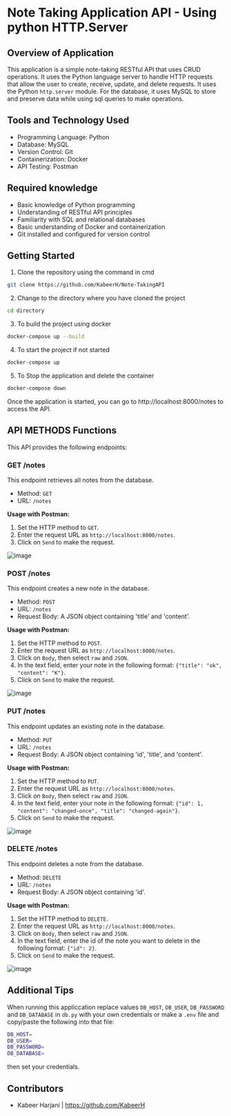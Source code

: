 # Note Taking Application API - Using python HTTP.Server

## Overview of Application

This application is a simple note-taking RESTful API that uses CRUD operations. It uses the Python language server to handle HTTP requests that allow the user to create, receive, update, and delete requests. It uses the Python `http.server` module. For the database, it uses MySQL to store and preserve data while using sql queries to make operations.

## Tools and Technology Used
- Programming Language: Python 
- Database: MySQL 
- Version Control: Git 
- Containerization: Docker 
- API Testing: Postman 

## Required knowledge
- Basic knowledge of Python programming 
- Understanding of RESTful API principles 
- Familiarity with SQL and relational databases 
- Basic understanding of Docker and containerization 
- Git installed and configured for version control

## Getting Started

1. Clone the repository using the command in cmd
```bash
git clone https://github.com/KabeerH/Note-TakingAPI
```
2. Change to the directory where you have cloned the project
```bash
cd directory
```
3. To build the project using docker
```bash 
docker-compose up --build
```
4. To start the project if not started
```bash 
docker-compose up 
```
5. To Stop the application and delete the container
```bash
docker-compose down
```

Once the application is started, you can go to http://localhost:8000/notes to access the API.

## API METHODS Functions

This API provides the following endpoints:

### GET /notes

This endpoint retrieves all notes from the database.

- Method: `GET`
- URL: `/notes`

**Usage with Postman:**
1. Set the HTTP method to `GET`.
2. Enter the request URL as `http://localhost:8000/notes`.
3. Click on `Send` to make the request.

![image](https://github.com/KabeerH/Note-TakingAPI/assets/122492914/fde7e632-b1c7-449a-9503-56dd3b29ef9b)


### POST /notes

This endpoint creates a new note in the database.

- Method: `POST`
- URL: `/notes`
- Request Body: A JSON object containing 'title' and 'content'.

**Usage with Postman:**
1. Set the HTTP method to `POST`.
2. Enter the request URL as `http://localhost:8000/notes`.
3. Click on `Body`, then select `raw` and `JSON`.
4. In the text field, enter your note in the following format: `{"title": "ok", "content": "K"}`.
5. Click on `Send` to make the request.

![image](https://github.com/KabeerH/Note-TakingAPI/assets/122492914/c124805a-34ee-42be-8960-01dc721104d1)


### PUT /notes

This endpoint updates an existing note in the database.

- Method: `PUT`
- URL: `/notes`
- Request Body: A JSON object containing 'id', 'title', and 'content'.

**Usage with Postman:**
1. Set the HTTP method to `PUT`.
2. Enter the request URL as `http://localhost:8000/notes`.
3. Click on `Body`, then select `raw` and `JSON`.
4. In the text field, enter your note in the following format: `{"id": 1, "content": "changed-once", "title": "changed-again"}`.
5. Click on `Send` to make the request.

![image](https://github.com/KabeerH/Note-TakingAPI/assets/122492914/0b0ca131-1b77-411a-b992-00c7acbdf232)


### DELETE /notes

This endpoint deletes a note from the database.

- Method: `DELETE`
- URL: `/notes`
- Request Body: A JSON object containing 'id'.

**Usage with Postman:**
1. Set the HTTP method to `DELETE`.
2. Enter the request URL as `http://localhost:8000/notes`.
3. Click on `Body`, then select `raw` and `JSON`.
4. In the text field, enter the id of the note you want to delete in the following format: `{"id": 2}`.
5. Click on `Send` to make the request.

![image](https://github.com/KabeerH/Note-TakingAPI/assets/122492914/a687b430-bf37-4b80-ac24-5257e8d1a309)

## Additional Tips
When running this appliccation replace values `DB_HOST`, `DB_USER`, `DB_PASSWORD` and `DB_DATABASE` in `db.py` with your own credentials or make a `.env` file and copy/paste the following into that file:
```bash
DB_HOST=
DB_USER=
DB_PASSWORD=
DB_DATABASE=
```
then set your credentials.



## Contributors 

- Kabeer Harjani | https://github.com/KabeerH
